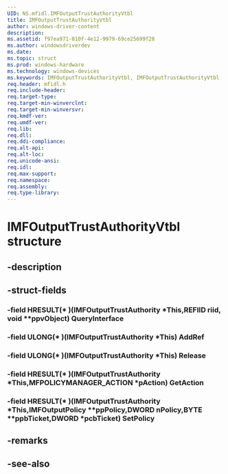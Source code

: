 ```yaml
---
UID: NS.mfidl.IMFOutputTrustAuthorityVtbl
title: IMFOutputTrustAuthorityVtbl
author: windows-driver-content
description: 
ms.assetid: f97ea971-010f-4e12-9979-69ce25699f28
ms.author: windowsdriverdev
ms.date: 
ms.topic: struct
ms.prod: windows-hardware
ms.technology: windows-devices
ms.keywords: IMFOutputTrustAuthorityVtbl, IMFOutputTrustAuthorityVtbl
req.header: mfidl.h
req.include-header:
req.target-type:
req.target-min-winverclnt:
req.target-min-winversvr:
req.kmdf-ver:
req.umdf-ver:
req.lib:
req.dll:
req.ddi-compliance:
req.alt-api:
req.alt-loc:
req.unicode-ansi:
req.idl:
req.max-support:
req.namespace:
req.assembly:
req.type-library:
---
```


# IMFOutputTrustAuthorityVtbl structure

## -description



## -struct-fields

### -field HRESULT(* )(IMFOutputTrustAuthority *This,REFIID riid, void **ppvObject) QueryInterface			
 	
### -field ULONG(* )(IMFOutputTrustAuthority *This) AddRef			
 	
### -field ULONG(* )(IMFOutputTrustAuthority *This) Release			
 	
### -field HRESULT(* )(IMFOutputTrustAuthority *This,MFPOLICYMANAGER_ACTION *pAction) GetAction			
 	
### -field HRESULT(* )(IMFOutputTrustAuthority *This,IMFOutputPolicy **ppPolicy,DWORD nPolicy,BYTE **ppbTicket,DWORD *pcbTicket) SetPolicy			
 	
## -remarks

## -see-also